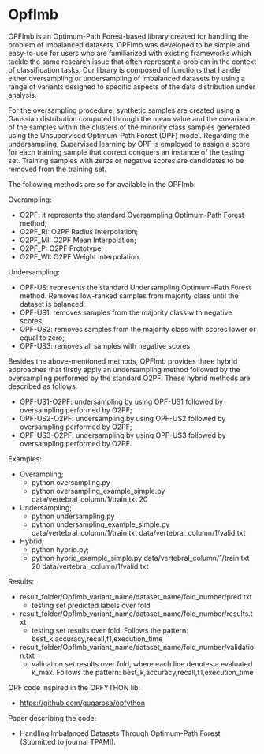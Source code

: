 # OpfImb
OPFImb is an Optimum-Path Forest-based library created for handling the problem of imbalanced datasets. OPFImb was developed to be simple and easy-to-use for users who are familiarized with existing frameworks which tackle the same research issue that often represent a problem in the context of classification tasks. Our library is composed of functions that handle either oversampling or undersampling of imbalanced datasets by using a range of variants designed to specific aspects of the data distribution under analysis. 

For the oversampling procedure, synthetic samples are created using a Gaussian distribution computed through the mean value and the covariance of the samples within the clusters of the minority class samples generated using the Unsupervised Optimum-Path Forest (OPF) model. Regarding the undersampling, Supervised learning by OPF is employed to assign a score for each training sample that correct conquers an instance of the testing set. Training samples with zeros or negative scores are candidates to be removed from the training set.

The following methods are so far available in the OPFImb:

Overampling:
 - O2PF: it represents the standard Oversampling Optimum-Path Forest method;
 - O2PF_RI: O2PF Radius Interpolation;
 - O2PF_MI: O2PF Mean Interpolation;
 - O2PF_P: O2PF Prototype;
 - O2PF_WI: O2PF Weight Interpolation.

Undersampling:
 - OPF-US: represents the standard Undersampling Optimum-Path Forest method. Removes low-ranked samples from majority class until the dataset is balanced;
 - OPF-US1: removes samples from the majority class with negative scores;
 - OPF-US2: removes samples from the majority class with scores lower or equal to zero;
 - OPF-US3: removes all samples with negative scores.

Besides the above-mentioned methods, OPFImb provides three hybrid approaches that firstly apply an undersampling method followed by the oversampling performed by the standard O2PF. These hybrid methods are described as follows:
 - OPF-US1-O2PF: undersampling by using OPF-US1 followed by oversampling performed by O2PF;
 - OPF-US2-O2PF: undersampling by using OPF-US2 followed by oversampling performed by O2PF;
 - OPF-US3-O2PF: undersampling by using OPF-US3 followed by oversampling performed by O2PF.

Examples:
 - Overampling;
 	- python oversampling.py
 	- python oversampling_example_simple.py data/vertebral_column/1/train.txt 20
 - Undersampling;
 	- python undersampling.py
 	- python undersampling_example_simple.py data/vertebral_column/1/train.txt data/vertebral_column/1/valid.txt
 - Hybrid;
 	- python hybrid.py;
 	- python hybrid_example_simple.py data/vertebral_column/1/train.txt 20 data/vertebral_column/1/valid.txt

Results:
 - result_folder/OpfImb_variant_name/dataset_name/fold_number/pred.txt
	- testing set predicted labels over fold
 - result_folder/OpfImb_variant_name/dataset_name/fold_number/results.txt
	- testing set results over fold. Follows the pattern: best_k,accuracy,recall,f1,execution_time
 - result_folder/OpfImb_variant_name/dataset_name/fold_number/validation.txt
	- validation set results over fold, where each line denotes a evaluated k_max. Follows the pattern: best_k,accuracy,recall,f1,execution_time


OPF code inspired in the OPFYTHON lib:
 - https://github.com/gugarosa/opfython

Paper describing the code:
 - Handling Imbalanced Datasets Through Optimum-Path Forest (Submitted to journal TPAMI).
